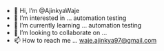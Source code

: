 - 👋 Hi, I’m @AjinkyaWaje
- 👀 I’m interested in ... automation testing
- 🌱 I’m currently learning ... automation testing
- 💞️ I’m looking to collaborate on ...
- 📫 How to reach me ... waje.ajinkya97@gmail.com
  

<!---
AjinkyaWaje/AjinkyaWaje is a ✨ special ✨ repository because its `README.md` (this file) appears on your GitHub profile.
You can click the Preview link to take a look at your changes.
--->
